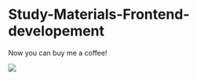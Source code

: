 # Study-Materials-Frontend-developement

Now you can buy me a coffee!

<a href="https://www.buymeacoffee.com/SurajMehta"><img src="https://img.buymeacoffee.com/button-api/?text=Buy me a coffee&emoji=&slug=SurajMehta&button_colour=263d82&font_colour=ffffff&font_family=Cookie&outline_colour=ffffff&coffee_colour=FFDD00"></a>

